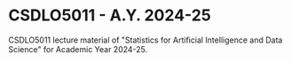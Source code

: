 # CSDLO5011 - A.Y. 2024-25
CSDLO5011 lecture material of "Statistics for Artificial Intelligence and Data Science" for Academic Year 2024-25.
